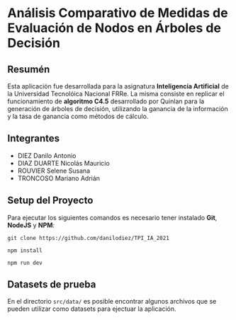 # Análisis Comparativo de Medidas de Evaluación de Nodos en Árboles de Decisión

## Resumén
Esta aplicación fue desarrollada para la asignatura **Inteligencia Artificial** de la Universidad Tecnolóica Nacional FRRe. La misma consiste en replicar el funcionamiento de **algoritmo C4.5** desarrollado por Quinlan para la generación de árboles de decisión, utilizando la ganancia de la información y la tasa de ganancia como métodos de cálculo.

## Integrantes 
* DIEZ Danilo Antonio
* DIAZ DUARTE Nicolás Mauricio
* ROUVIER Selene Susana
* TRONCOSO Mariano Adrián 

## Setup del Proyecto
Para ejecutar los siguientes comandos es necesario tener instalado **Git**, **NodeJS** y **NPM**: 

`git clone https://github.com/danilodiez/TPI_IA_2021` 

`npm install`

`npm run dev`

## Datasets de prueba
En el directorio `src/data/` es posible encontrar algunos archivos que se pueden utilizar como datasets para ejectuar la aplicación. 
